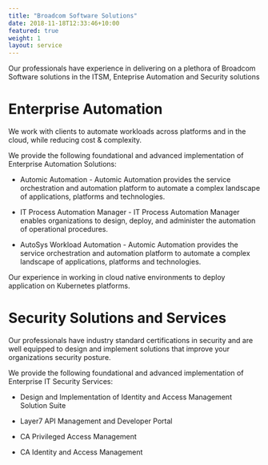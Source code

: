 ```yaml
---
title: "Broadcom Software Solutions"
date: 2018-11-18T12:33:46+10:00
featured: true
weight: 1
layout: service
---
```

Our professionals have experience in delivering on a plethora of Broadcom Software solutions in the ITSM, Enteprise Automation and Security solutions 

# Enterprise Automation

We work with clients to automate workloads across platforms and in the cloud, while reducing cost & complexity. 

We provide the following foundational and advanced implementation of Enterprise Automation Solutions:

* Automic Automation - Automic Automation provides the service orchestration and automation platform to automate a complex landscape of applications, platforms and technologies.

* IT Process Automation Manager - IT Process Automation Manager enables organizations to design, deploy, and administer the automation of operational procedures.

* AutoSys Workload Automation - Automic Automation provides the service orchestration and automation platform to automate a complex landscape of applications, platforms and technologies.

Our experience in working in cloud native environments to deploy application on Kubernetes platforms. 
 

# Security Solutions and Services

Our professionals have industry standard certifications in security and are well equipped to design and implement solutions that improve your organizations security posture. 

We provide the following foundational and advanced implementation of Enterprise IT Security Services:

* Design and Implementation of Identity and Access Management Solution Suite

* Layer7 API Management and Developer Portal

* CA Privileged Access Management

* CA Identity and Access Management